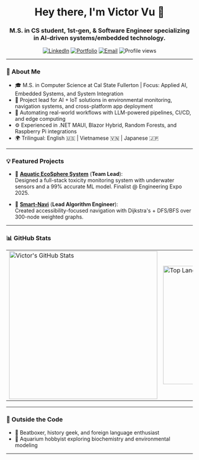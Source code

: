 <h1 align="center">Hey there, I'm Victor Vu 👋</h1>

<h3 align="center">
M.S. in CS student, 1st-gen, & Software Engineer specializing in AI-driven systems/embedded technology.
</h3>

<div align="center">

[![LinkedIn](https://img.shields.io/badge/LinkedIn-Victor%20Vu-blue?style=flat&logo=linkedin)](https://www.linkedin.com/in/victor-v-vu/)
[![Portfolio](https://img.shields.io/badge/Website-Portfolio-green?style=flat&logo=google-chrome)](https://vuvictor.up.railway.app)
[![Email](https://img.shields.io/badge/Email-vuvictor@csu.fullerton.edu-red?style=flat&logo=gmail)](mailto:vuvictor@csu.fullerton.edu)
<img src="https://komarev.com/ghpvc/?username=vuvictor1&label=Profile%20views&color=0e75b6&style=flat" alt="Profile views" />

</div>

---

### 🚀 About Me

- 🎓 M.S. in Computer Science at Cal State Fullerton | Focus: Applied AI, Embedded Systems, and System Integration  
- 🔧 Project lead for AI + IoT solutions in environmental monitoring, navigation systems, and cross-platform app deployment
- 🤖 Automating real-world workflows with LLM-powered pipelines, CI/CD, and edge computing
- ⚙️ Experienced in .NET MAUI, Blazor Hybrid, Random Forests, and Raspberry Pi integrations
- 🌍 Trilingual: English 🇺🇸 | Vietnamese 🇻🇳 | Japanese 🇯🇵  

---

### 💡 Featured Projects

- 🐠 [**Aquatic EcoSphere System**](https://github.com/vuvictor1/AquaticEcoSphere) (**Team Lead**):  
  Designed a full-stack toxicity monitoring system with underwater sensors and a 99% accurate ML model. Finalist @ Engineering Expo 2025.

- 🧭 [**Smart-Navi**](https://github.com/vuvictor1/SmartNavi) (**Lead Algorithm Engineer**):  
  Created accessibility-focused navigation with Dijkstra's + DFS/BFS over 300-node weighted graphs.

---

### 📊 GitHub Stats

<table align="center">
  <tr>
    <td>
      <img src="https://github-readme-stats-sigma-five.vercel.app/api?username=vuvictor1&show_icons=true&theme=radical" alt="Victor's GitHub Stats" width="400px" />
    </td>
    <td>
      <img src="https://github-readme-stats.vercel.app/api/top-langs?username=vuvictor1&layout=compact&theme=radical" alt="Top Languages" width="320px" />
    </td>
  </tr>
</table>

---

### 🎯 Outside the Code

- 🧠 Beatboxer, history geek, and foreign language enthusiast
- 🌱 Aquarium hobbyist exploring biochemistry and environmental modeling  

---
